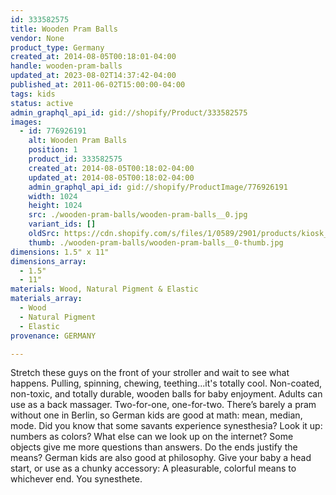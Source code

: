```yaml
---
id: 333582575
title: Wooden Pram Balls
vendor: None
product_type: Germany
created_at: 2014-08-05T00:18:01-04:00
handle: wooden-pram-balls
updated_at: 2023-08-02T14:37:42-04:00
published_at: 2011-06-02T15:00:00-04:00
tags: kids
status: active
admin_graphql_api_id: gid://shopify/Product/333582575
images:
  - id: 776926191
    alt: Wooden Pram Balls
    position: 1
    product_id: 333582575
    created_at: 2014-08-05T00:18:02-04:00
    updated_at: 2014-08-05T00:18:02-04:00
    admin_graphql_api_id: gid://shopify/ProductImage/776926191
    width: 1024
    height: 1024
    src: ./wooden-pram-balls/wooden-pram-balls__0.jpg
    variant_ids: []
    oldSrc: https://cdn.shopify.com/s/files/1/0589/2901/products/kiosk_pramballs.tif.jpeg?v=1407212282
    thumb: ./wooden-pram-balls/wooden-pram-balls__0-thumb.jpg
dimensions: 1.5" x 11"
dimensions_array:
  - 1.5"
  - 11"
materials: Wood, Natural Pigment & Elastic
materials_array:
  - Wood
  - Natural Pigment
  - Elastic
provenance: GERMANY

---
```


Stretch these guys on the front of your stroller and wait to see what happens. Pulling, spinning, chewing, teething...it's totally cool. Non-coated, non-toxic, and totally durable, wooden balls for baby enjoyment. Adults can use as a back massager. Two-for-one, one-for-two. There’s barely a pram without one in Berlin, so German kids are good at math: mean, median, mode. Did you know that some savants experience synesthesia? Look it up: numbers as colors? What else can we look up on the internet? Some objects give me more questions than answers. Do the ends justify the means? German kids are also good at philosophy. Give your baby a head start, or use as a chunky accessory: A pleasurable, colorful means to whichever end. You synesthete.